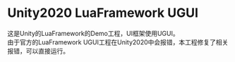 # Unity2020 LuaFramework UGUI
这是Unity的LuaFramework的Demo工程，UI框架使用UGUI。  
由于官方的LuaFramework UGUI工程在Unity2020中会报错，本工程修复了相关报错，可以直接运行。  
